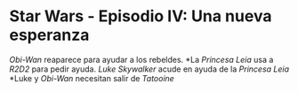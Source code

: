 # Star Wars - Episodio IV: Una nueva esperanza

*Obi-Wan* reaparece para ayudar a los rebeldes.
*La *Princesa Leia* usa a *R2D2* para pedir ayuda.
*Luke Skywalker* acude en ayuda de la *Princesa Leia*
*Luke y *Obi-Wan* necesitan salir de *Tatooine*
